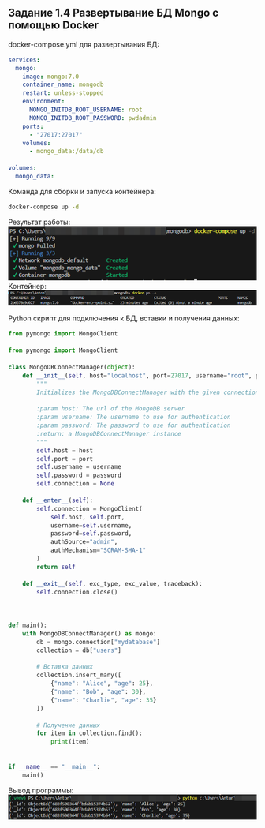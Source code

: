 ## Задание 1.4 Развертывание БД Mongo с помощью Docker

docker-compose.yml для развертывания БД:

```yaml
services:
  mongo:
    image: mongo:7.0
    container_name: mongodb
    restart: unless-stopped
    environment:
      MONGO_INITDB_ROOT_USERNAME: root
      MONGO_INITDB_ROOT_PASSWORD: pwdadmin
    ports:
      - "27017:27017"
    volumes:
      - mongo_data:/data/db

volumes:
  mongo_data:
```

Команда для сборки и запуска контейнера:

```bash
docker-compose up -d
```

Результат работы:
![docker-compose up -d output](img/docker-compose-up-d.png)
Контейнер:
![Docker container](img/docker-container.png)

Python скрипт для подключения к БД, вставки и получения данных:

```python
from pymongo import MongoClient

from pymongo import MongoClient

class MongoDBConnectManager(object):
    def __init__(self, host="localhost", port=27017, username="root", password="pwdadmin"):
        """
        Initializes the MongoDBConnectManager with the given connection parameters.

        :param host: The url of the MongoDB server
        :param username: The username to use for authentication
        :param password: The password to use for authentication
        :return: a MongoDBConnectManager instance
        """
        self.host = host
        self.port = port
        self.username = username
        self.password = password
        self.connection = None

    def __enter__(self):
        self.connection = MongoClient(
            self.host, self.port,
            username=self.username,
            password=self.password,
            authSource="admin",
            authMechanism="SCRAM-SHA-1"
        )
        return self

    def __exit__(self, exc_type, exc_value, traceback):
        self.connection.close()



def main():
    with MongoDBConnectManager() as mongo:
        db = mongo.connection["mydatabase"]
        collection = db["users"]

        # Вставка данных
        collection.insert_many([
            {"name": "Alice", "age": 25},
            {"name": "Bob", "age": 30},
            {"name": "Charlie", "age": 35}
        ])

        # Получение данных
        for item in collection.find():
            print(item)


if __name__ == "__main__":
    main()
```

Вывод программы:
![Output](img/python-output.png)
